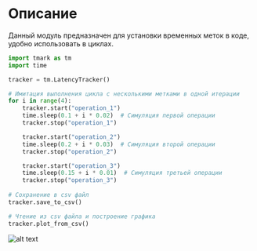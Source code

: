 # Описание
Данный модуль предназначен для установки временных меток в коде, удобно использовать в циклах.

```python
import tmark as tm
import time

tracker = tm.LatencyTracker()

# Имитация выполнения цикла с несколькими метками в одной итерации
for i in range(4):
    tracker.start("operation_1")
    time.sleep(0.1 + i * 0.02)  # Симуляция первой операции
    tracker.stop("operation_1")

    tracker.start("operation_2")
    time.sleep(0.2 + i * 0.03)  # Симуляция второй операции
    tracker.stop("operation_2")

    tracker.start("operation_3")
    time.sleep(0.15 + i * 0.01)  # Симуляция третьей операции
    tracker.stop("operation_3")
    
# Сохранение в csv файл
tracker.save_to_csv()

# Чтение из csv файла и построение графика
tracker.plot_from_csv()
```
![alt text](img.png "Title")